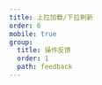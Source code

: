 ```yaml
---
title: 上拉加载/下拉刷新
order: 6
mobile: true
group:
  title: 操作反馈
  order: 1
  path: feedback
---
```


<code src="../demo/Pullup.jsx"></code>
<API src="../src/Pullup.tsx"></API>

